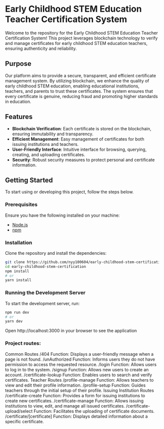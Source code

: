 # Early Childhood STEM Education Teacher Certification System

Welcome to the repository for the Early Childhood STEM Education Teacher Certification System! This project leverages blockchain technology to verify and manage certificates for early childhood STEM education teachers, ensuring authenticity and reliability.

## Purpose

Our platform aims to provide a secure, transparent, and efficient certificate management system. By utilizing blockchain, we enhance the quality of early childhood STEM education, enabling educational institutions, teachers, and parents to trust these certificates. The system ensures that every certificate is genuine, reducing fraud and promoting higher standards in education.

## Features

- **Blockchain Verification**: Each certificate is stored on the blockchain, ensuring immutability and transparency.
- **Efficient Management**: Easy management of certificates for both issuing institutions and teachers.
- **User-Friendly Interface**: Intuitive interface for browsing, querying, creating, and uploading certificates.
- **Security**: Robust security measures to protect personal and certificate information.

## Getting Started

To start using or developing this project, follow the steps below.

### Prerequisites

Ensure you have the following installed on your machine:

- [Node.js](https://nodejs.org/)
- [npm](https://www.npmjs.com/)

### Installation

Clone the repository and install the dependencies:

```bash
git clone https://github.com/nyy100604/early-childhood-stem-certification.git
cd early-childhood-stem-certification
npm install
# or
yarn install

```

### Running the Development Server

To start the development server, run:

```bash
npm run dev
# or
yarn dev
```

Open http://localhost:3000 in your browser to see the application

### Project routes:

Common Routes
/404
Function: Displays a user-friendly message when a page is not found.
/unAuthorized
Function: Informs users they do not have permission to access the requested resource.
/login
Function: Allows users to log in to the system.
/signup
Function: Allows new users to create an account.
/certificate-lookup
Function: Enables users to search and verify certificates.
Teacher Routes
/profile-manage
Function: Allows teachers to view and edit their profile information.
/profile-setup
Function: Guides teachers through the initial setup of their profile.
Issuing Institution Routes
/certificate-create
Function: Provides a form for issuing institutions to create new certificates.
/certificate-manage
Function: Allows issuing institutions to view, edit, and manage all issued certificates.
/certificate-upload/select
Function: Facilitates the uploading of certificate documents.
/certificate/[certificate]
Function: Displays detailed information about a specific certificate.
